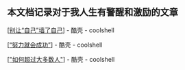 ## 本文档记录对于我人生有警醒和激励的文章

[[别让“自己”墙了自己](https://coolshell.cn/articles/20276.html)] - 酷壳 - coolshell

[[“努力就会成功”](https://coolshell.cn/articles/19271.html)] - 酷壳 - coolshell 

[["如何超过大多数人"](https://coolshell.cn/articles/19464.html)] - 酷壳 - coolshell

